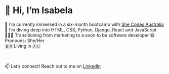 # 👋 Hi, I’m Isabela

👾 I’m currently immersed in a six-month bootcamp with [She Codes Australia](https://shecodes.com.au/)
🌱 I’m diving deep into HTML, CSS, Python, Django, React and JavaScript
👩🏽‍💻 Transitioning from marketing to a soon to be software developer
😄 Pronouns: She/Her  
🇧🇷 Living in 🇦🇺

<br>

📫 Let’s connect! Reach out to me on [LinkedIn](https://www.linkedin.com/in/isabela-alcantara/)

<!---
isacoding/isacoding is a ✨ special ✨ repository because its `README.md` (this file) appears on your GitHub profile.
You can click the Preview link to take a look at your changes.
--->
